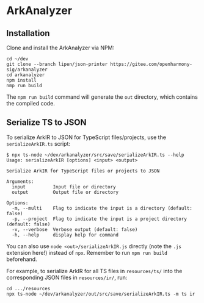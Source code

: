 # ArkAnalyzer

## Installation

Clone and install the ArkAnalyzer via NPM:

```shell
cd ~/dev
git clone --branch lipen/json-printer https://gitee.com/openharmony-sig/arkanalyzer
cd arkanalyzer
npm install
nmp run build
```

The `npm run build` command will generate the `out` directory, which contains the compiled code.

## Serialize TS to JSON

To serialize ArkIR to JSON for TypeScript files/projects, use the `serializeArkIR.ts` script:

```shell
$ npx ts-node ~/dev/arkanalyzer/src/save/serializeArkIR.ts --help
Usage: serializeArkIR [options] <input> <output>

Serialize ArkIR for TypeScript files or projects to JSON

Arguments:
  input          Input file or directory
  output         Output file or directory

Options:
  -m, --multi    Flag to indicate the input is a directory (default: false)
  -p, --project  Flag to indicate the input is a project directory (default: false)
  -v, --verbose  Verbose output (default: false)
  -h, --help     display help for command
```

You can also use `node <out>/serializeArkIR.js` directly (note the `.js` extension here!) instead of `npx`. Remember to run `npm run build` beforehand.

For example, to serialize ArkIR for all TS files in `resources/ts/` into the corresponding JSON files in `resources/ir/`, run:

```shell
cd .../resources
npx ts-node ~/dev/arkanalyzer/out/src/save/serializeArkIR.ts -m ts ir
```
